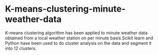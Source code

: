 # K-means-clustering-minute-weather-data
K-means clustering algorithm has been applied to minute weather data obtained from a local weather station on per minute basis.Scikit learn and Python have been used to do cluster analysis on the data and segment it into 12 clusters.
